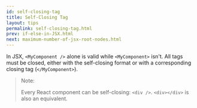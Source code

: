 ```yaml
---
id: self-closing-tag
title: Self-Closing Tag
layout: tips
permalink: self-closing-tag.html
prev: if-else-in-JSX.html
next: maximum-number-of-jsx-root-nodes.html
---
```


In JSX, `<MyComponent />` alone is valid while `<MyComponent>` isn't. All tags must be closed, either with the self-closing format or with a corresponding closing tag (`</MyComponent>`).

> Note:
>
> Every React component can be self-closing: `<div />`. `<div></div>` is also an equivalent.
